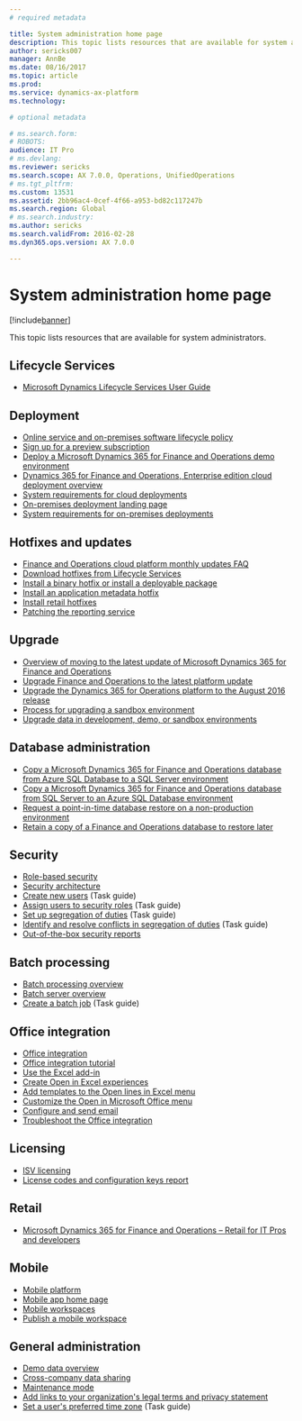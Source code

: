 ```yaml
---
# required metadata

title: System administration home page
description: This topic lists resources that are available for system administrators.
author: sericks007
manager: AnnBe
ms.date: 08/16/2017
ms.topic: article
ms.prod: 
ms.service: dynamics-ax-platform
ms.technology: 

# optional metadata

# ms.search.form: 
# ROBOTS: 
audience: IT Pro
# ms.devlang: 
ms.reviewer: sericks
ms.search.scope: AX 7.0.0, Operations, UnifiedOperations
# ms.tgt_pltfrm: 
ms.custom: 13531
ms.assetid: 2bb96ac4-0cef-4f66-a953-bd82c117247b
ms.search.region: Global
# ms.search.industry: 
ms.author: sericks
ms.search.validFrom: 2016-02-28
ms.dyn365.ops.version: AX 7.0.0

---
```


# System administration home page

[!include[banner](../includes/banner.md)]


This topic lists resources that are available for system administrators.

Lifecycle Services
------------------

-   [Microsoft Dynamics Lifecycle Services User Guide](../lifecycle-services/lcs-user-guide.md)

## Deployment

-   [Online service and on-premises software lifecycle policy](../migration-upgrade/versions-update-policy.md)
-   [Sign up for a preview subscription](../dev-tools/sign-up-preview-subscription.md)
- [Deploy a Microsoft Dynamics 365 for Finance and Operations demo environment](../deployment/deploy-demo-environment.md)
- [Dynamics 365 for Finance and Operations, Enterprise edition cloud deployment overview](../deployment/cloud-deployment-overview.md)
-   [System requirements for cloud deployments](../get-started/system-requirements.md)
- [On-premises deployment landing page](/deployment/on-premises-deployment-landing-page.md)
- [System requirements for on-premises deployments](../get-started/system-requirements-on-prem.md)

## Hotfixes and updates

- [Finance and Operations cloud platform monthly updates FAQ](faq-platform-monthly-updates.md)
-   [Download hotfixes from Lifecycle Services](../migration-upgrade/download-hotfix-lcs.md)
-   [Install a binary hotfix or install a deployable package](..\deployment\apply-deployable-package-system.md)
-   [Install an application metadata hotfix](..\migration-upgrade\install-metadata-hotfix-package.md)
-   [Install retail hotfixes](/dynamics365/unified-operations/retail/dev-itpro/install-retail-hotfix?toc=/dynamics365/unified-operations/dev-itpro/toc.json)
-   [Patching the reporting service](..\migration-upgrade\patch-reporting-service-environment.md)

## Upgrade

-   [Overview of moving to the latest update of Microsoft Dynamics 365 for Finance and Operations](../migration-upgrade/upgrade-latest-update.md) 
-   [Upgrade Finance and Operations to the latest platform update](../migration-upgrade/upgrade-latest-platform-update.md)
-   [Upgrade the Dynamics 365 for Operations platform to the August 2016 release](../migration-upgrade/update-platform-each-release.md)
-   [Process for upgrading a sandbox environment](../migration-upgrade/upgrade-sandbox-environment.md)
-   [Upgrade data in development, demo, or sandbox environments](../migration-upgrade/upgrade-data-to-latest-update.md)


## Database administration
-   [Copy a Microsoft Dynamics 365 for Finance and Operations database from Azure SQL Database to a SQL Server environment](../database/copy-database-from-azure-sql-to-sql-server.md)
-   [Copy a Microsoft Dynamics 365 for Finance and Operations database from SQL Server to an Azure SQL Database environment](../database/copy-database-from-sql-server-to-azure-sql.md)
-   [Request a point-in-time database restore on a non-production environment](../database/request-point-in-time-restore.md)
-   [Retain a copy of a Finance and Operations database to restore later](../database/copy-operations-database.md)

## Security
-   [Role-based security](role-based-security.md)
-   [Security architecture](security-architecture.md)
-   [Create new users](/dynamics365/unified-operations/dev-itpro/sysadmin/tasks/create-new-users) (Task guide)
-   [Assign users to security roles](/dynamics365/unified-operations/dev-itpro/sysadmin/tasks/assign-users-security-roles) (Task guide)
-   [Set up segregation of duties](/dynamics365/unified-operations/dev-itpro/sysadmin/tasks/set-up-segregation-duties) (Task guide)
-   [Identify and resolve conflicts in segregation of duties](/dynamics365/unified-operations/dev-itpro/sysadmin/tasks/identify-resolve-conflicts-segregation-duties) (Task guide)
- [Out-of-the-box security reports](security-reports.md)

## Batch processing
-   [Batch processing overview](batch-processing-overview.md)
-   [Batch server overview](batch-server-overview.md)
-   [Create a batch job](/dynamics365/unified-operations/dev-itpro/sysadmin/tasks/create-batch-job) (Task guide)

## Office integration
- [Office integration](../office-integration/office-integration.md)
- [Office integration tutorial](../office-integration/office-integration-tutorial.md)
- [Use the Excel add-in](../office-integration/use-excel-add-in.md)
- [Create Open in Excel experiences](../office-integration/office-integration-edit-excel.md)
- [Add templates to the Open lines in Excel menu](../user-interface/add-templates-open-lines-excel-menu.md)
- [Customize the Open in Microsoft Office menu](../office-integration/customize-open-office-menu.md)
- [Configure and send email](/dynamics365/unified-operations/fin-and-ops/organization-administration/configure-email)
- [Troubleshoot the Office integration](../office-integration/office-integration-troubleshooting.md)

## Licensing
-   [ISV licensing](../dev-tools/isv-licensing.md)
- [License codes and configuration keys report](license-codes-configuration-keys-report.md)

## Retail
-   [Microsoft Dynamics 365 for Finance and Operations – Retail for IT Pros and developers](/dynamics365/unified-operations/retail/dev-itpro/dev-retail-home-page)

## Mobile
-   [Mobile platform](../mobile-apps/platform/mobile-platform-home-page.md)
- [Mobile app home page](../mobile-apps/Mobile-app-home-page.md)
- [Mobile workspaces](../mobile-apps/mobile-workspaces-released.md)
- [Publish a mobile workspace](../mobile-apps/publish-mobile-workspace.md)


## General administration
-   [Demo data overview](../get-started/demo-data.md)
-   [Cross-company data sharing](../sysadmin/cross-company-data-sharing.md)
-   [Maintenance mode](maintenance-mode.md)
- [Add links to your organization's legal terms and privacy statement](legal-terms-privacy-statement.md)
- [Set a user's preferred time zone](/dynamics365/unified-operations/fin-and-ops/organization-administration/tasks/set-users-preferred-time-zone) (Task guide)





